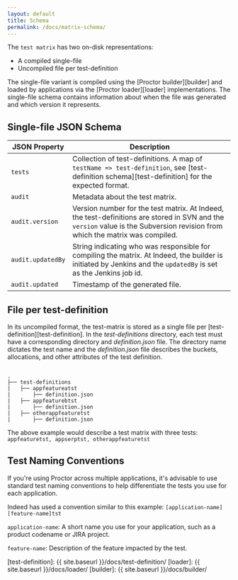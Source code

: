 ```yaml
---
layout: default
title: Schema
permalink: /docs/matrix-schema/
---
```


The `test matrix` has two on-disk representations:

- A compiled single-file
- Uncompiled file per test-definition

The single-file variant is compiled using the [Proctor builder][builder] and loaded by applications via the [Proctor loader][loader] implementations. The single-file schema contains information about when the file was generated and which version it represents.


## Single-file JSON Schema

| JSON Property | Description |
| ------------- | ----------- |
| `tests` | Collection of test-definitions. A map of `testName => test-definition`, see [test-definition schema][test-definition] for the expected format. |
| `audit` | Metadata about the test matrix. |
| `audit.version` | Version number for the test matrix. At Indeed, the test-definitions are stored in SVN and the `version` value is the Subversion revision from which the matrix was compiled. |
| `audit.updatedBy` | String indicating who was responsible for compiling the matrix. At Indeed, the builder is initiated by Jenkins and the `updatedBy` is set as the Jenkins job id. |
| `audit.updated` |  Timestamp of the generated file. |

## File per test-definition
In its uncompiled format, the test-matrix is stored as a single file per [test-definition][test-definition].
In the _test-definitions_ directory, each test must have a corresponding directory and _definition.json_ file.
The directory name dictates the test name and the _definition.json_ file describes the buckets, allocations, and other attributes of the test definition.

<pre><code>
.
├── test-definitions
|   ├── appfeatureatst
|       ├── definition.json
|   ├── appfeaturebtst
|       ├── definition.json
|   ├── otherappfeaturetst
|       ├── definition.json
</code></pre>

The above example would describe a test matrix with three tests: `appfeaturetst, appserptst, otherappfeaturetst`

## Test Naming Conventions

If you're using Proctor across multiple applications, it's advisable to use standard test naming conventions to help differentiate the tests you use for each application.

Indeed has used a convention similar to this example: `[application-name][feature-name]tst`

`application-name`: A short name you use for your application, such as a product codename or JIRA project.

`feature-name`: Description of the feature impacted by the test.

[test-definition]: {{ site.baseurl }}/docs/test-definition/
[loader]: {{ site.baseurl }}/docs/loader/
[builder]: {{ site.baseurl }}/docs/builder/
